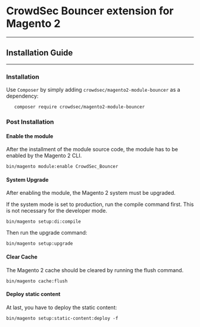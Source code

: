 # CrowdSec Bouncer extension for Magento 2
----------------------------------------------

## Installation Guide

---------------------------------------------

<!-- START doctoc -->
<!-- END doctoc -->

### Installation

Use `Composer` by simply adding `crowdsec/magento2-module-bouncer` as a dependency:

       composer require crowdsec/magento2-module-bouncer 

### Post Installation

#### Enable the module

After the installment of the module source code, the module has to be enabled by the Magento 2 CLI.

    bin/magento module:enable CrowdSec_Bouncer

#### System Upgrade

After enabling the module, the Magento 2 system must be upgraded.

If the system mode is set to production, run the compile command first. This is not necessary for the developer mode.

    bin/magento setup:di:compile

Then run the upgrade command:

    bin/magento setup:upgrade
    
#### Clear Cache

The Magento 2 cache should be cleared by running the flush command.

    bin/magento cache:flush

#### Deploy static content

At last, you have to deploy the static content:

    bin/magento setup:static-content:deploy -f

